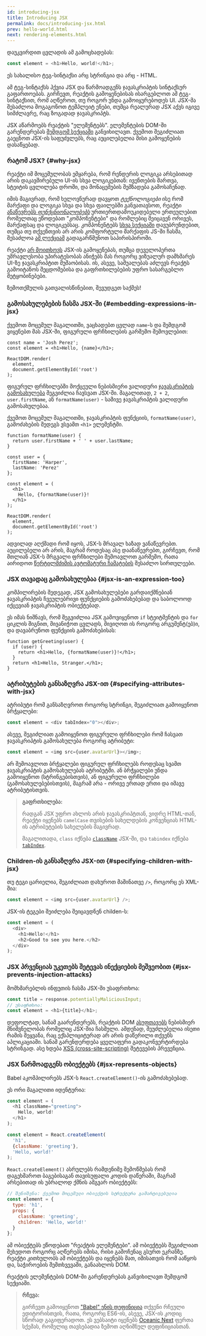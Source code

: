 ```yaml
---
id: introducing-jsx
title: Introducing JSX
permalink: docs/introducing-jsx.html
prev: hello-world.html
next: rendering-elements.html
---
```


დაუკვირდით ცვლადის ამ გამოცხადებას:

```js
const element = <h1>Hello, world!</h1>;
```

ეს სახალისო ტეგ-სინტაქსი არც სტრინგია და არც - HTML.

ამ ტეგ-სინტაქსს ჰქვია JSX და წარმოადგენს ჯავასკრიპტის სინტაქსურ გაფართოებას. გირჩევთ, რეაქტის გამოყენებისას ისარგებლოთ ამ ტეგ-სინტაქსით, რომ აღწეროთ, თუ როგორ უნდა გამოიყურებოდეს UI. JSX-მა შესაძლოა მოგაგონოთ ტემპლეიტ ენები, თუმცა რეალურად JSX აქვს იგივე სიმძლავრე, რაც ზოგადად ჯავასკრიპტს.

JSX აწარმოებს რეაქტის "ელემენტებს". ელემენტების DOM-ში გარენდერებას [შემდგომ სექციაში](/docs/rendering-elements.html) განვიხილავთ. ქვემოთ შეგიძლიათ გაეცნოთ JSX-ის საფუძვლებს, რაც აუცილებელია მისი გამოყენების დასაწყებად.

### რატომ JSX? {#why-jsx}

რეაქტი იმ მოცემულობას ემყარება, რომ რენდერის ლოგიკა არსებითად არის დაკავშირებული UI-ის სხვა ლოგიკებთან: ივენთების მართვა, სტეიტის ცვლილება დროში, და მონაცემების შემზადება გამოსაჩენად.

იმის მაგივრად, რომ ხელოვნურად დავყოთ *ტექნოლოგიები* ისე რომ მარქაფი და ლოგიკა სხვა და სხვა ფაილებში განვათავსოთ, რეაქტი [ანაწევრებს *ფუნქცნიონალობებს*](https://en.wikipedia.org/wiki/Separation_of_concerns) ურთიერთდამოუკიდებელი ერთეულებით რომელთაც ეწოდებათ "კომპონენტები" და რომლებიც შეიცავენ ორივეს, მარქაფსაც და ლოგიკებსაც. კომპონენტებს [სხვა სექციაში](/docs/components-and-props.html) დავუბრუნდებით, თუმცა თუ თქვენთვის არ არის კომფორტული მარქაფის JS-ში ჩასმა, შესაძლოა [ამ ლექციამ](https://www.youtube.com/watch?v=x7cQ3mrcKaY) გადაგარწმუნოთ საპირისპიროში.

რეაქტი [არ მოითხოვს](/docs/react-without-jsx.html) JSX-ის გამოყენებას, თუმცა დეველოპერთა უმრავლესობა უპირატესობას ანიჭებს მას როგორც ვიზუალურ დამხმარეს UI-ზე ჯავასკრიპტით მუშაობისას. ის, ასევე, საშუალებას აძლევს რეაქტს გამოიტანოს შეცდომებისა და გაფრთხილებების უფრო სასარგებლო შეტყობინებები.

ზემოთქმულის გათვალისწინებით, შევუდგეთ საქმეს!

### გამოსახულებების ჩასმა JSX-ში {#embedding-expressions-in-jsx}

ქვემოთ მოცემულ მაგალითში, ვაცხადებთ ცვლად `name`-ს და შემდგომ ვიყენებთ მას JSX-ში, ფიგურული ფრჩხილების გარშემო შემოვლებით:

```js{1,2}
const name = 'Josh Perez';
const element = <h1>Hello, {name}</h1>;

ReactDOM.render(
  element,
  document.getElementById('root')
);
```

ფიგურულ ფრჩხილებში მოქცეული ნებისმიერი ვალიდური [ჯავასკრიპტის გამოსახულება](https://developer.mozilla.org/en-US/docs/Web/JavaScript/Guide/Expressions_and_Operators#Expressions) შეგვიძლია ჩავსვათ JSX-ში. მაგალითად, `2 + 2`, `user.firstName`, ან `formatName(user)` - სამივე ჯავასკრიპტის ვალიდური  გამოსახულებაა.

ქვემოთ მოცემულ მაგალითში, ჯავასკრიპტის ფუნქციის, `formatName(user)`, გამოძახების შედეგს ვსვამთ `<h1>` ელემენტში.

```js{12}
function formatName(user) {
  return user.firstName + ' ' + user.lastName;
}

const user = {
  firstName: 'Harper',
  lastName: 'Perez'
};

const element = (
  <h1>
    Hello, {formatName(user)}!
  </h1>
);

ReactDOM.render(
  element,
  document.getElementById('root')
);
```

[](codepen://introducing-jsx)

ადვილად აღქმადი რომ იყოს, JSX-ს მრავალ ხაზად ვანაწევრებთ. აუცილებელი არ არის, მაგრამ როდესაც ასე დაანაწევრებთ, გირჩევთ, რომ მთლიან JSX-ს მრგვალი ფრჩხილები შემოავლოთ გარშემო, რათა აირიდოთ [წერტილმძიმის ავტომატური ჩამატების](https://stackoverflow.com/q/2846283) შესაძლო სირთულეები.

### JSX თავადაც გამოსახულებაა {#jsx-is-an-expression-too}

კომპილირების შედეგად, JSX გამოსახულებები გარდაიქმნებიან ჯავასკრიპტის ჩვეულებრივი ფუნქციების გამოძახებებად და საბოლოოდ იქცევიან ჯავასკრიპტის ობიექტებად.

ეს იმას ნიშნავს, რომ შეგვიძლია JSX გამოვიყენოთ `if` სტეიტმენტის და `for` ციკლის შიგნით, მივანიჭოთ ცვლადს, მივიღოთ ის როგორც არგუმენტ(ებ)ი, და დავაბრუნოთ ფუნქციის გამოძახებისას:

```js{3,5}
function getGreeting(user) {
  if (user) {
    return <h1>Hello, {formatName(user)}!</h1>;
  }
  return <h1>Hello, Stranger.</h1>;
}
```

### ატრიბუტების განსაზღვრა JSX-ით {#specifying-attributes-with-jsx}

ატრიბუტი რომ განსაზღვროთ როგორც სტრინგი, შეგიძლიათ გამოიყენოთ ბრჭყალები:

```js
const element = <div tabIndex="0"></div>;
```

ასევე, შეგიძლიათ გამოიყენოთ ფიგურული ფრჩხილები რომ ჩასვათ ჯავასკრიპტის გამოსახულება როგორც ატრიბუტი:

```js
const element = <img src={user.avatarUrl}></img>;
```

არ შემოავლოთ ბრჭყალები ფიგურულ ფრჩხილებს როდესაც სვამთ ჯავასკრიპტის გამოსახულებას ატრიბუტში. ან ბრჭყალები უნდა გამოიყენოთ (სტრინგებისთვის), ან ფიგურული ფრჩხილები (გამოსახულებებისთვის), მაგრამ არა - ორივე ერთად ერთი და იმავე ატრიბუტისთვის.

>**გაფრთხილება:**
>
> რადგან JSX უფრო ახლოს არის ჯავასკრიპტთან, ვიდრე HTML-თან, რეაქტი იყენებს `camelCase` თვისების სახელდების კონვენციას HTML-ის ატრიბუტების სახელების მაგივრად.
>
>მაგალითადა, `class` იქნება [`className`](https://developer.mozilla.org/en-US/docs/Web/API/Element/className) JSX-ში, და `tabindex` იქნება [`tabIndex`](https://developer.mozilla.org/en-US/docs/Web/API/HTMLElement/tabIndex).

### Children-ის განსაზღვრა JSX-ით {#specifying-children-with-jsx}

თუ ტეგი ცარიელია, შეგიძლიათ დახუროთ მაშინათვე `/>`, როგორც ეს XML-შია:

```js
const element = <img src={user.avatarUrl} />;
```

JSX-ის ტეგები შეიძლება შეიცავდნენ childen-ს:

```js
const element = (
  <div>
    <h1>Hello!</h1>
    <h2>Good to see you here.</h2>
  </div>
);
```

### JSX პრვენციას უკეთებს შეტევას ინექციების მეშვეობით {#jsx-prevents-injection-attacks}

მომხმარებლის ინფუთის ჩასმა JSX-ში უსაფრთხოა:

```js
const title = response.potentiallyMaliciousInput;
// უსაფრთხოა:
const element = <h1>{title}</h1>;
```

დეფოლტად, სანამ გაარენდერებს, რეაქტის DOM [ასუფთავებს](https://stackoverflow.com/questions/7381974/which-characters-need-to-be-escaped-on-html) ნებისმიერ მნიშვნელობას რომელიც JSX-შია ჩასმული. ამდენად, შეუძლებელია ისეთი რამის შეყვანა, რაც ექსპლიციტურად არ არის დაწერილი თქვენს აპლიკაციაში. სანამ გარენდერდება ყველაფერი გადაკონვერტირდება სტრინგად. ასე ხდება [XSS (cross-site-scripting)](https://en.wikipedia.org/wiki/Cross-site_scripting) შეტევების პრევენცია.

### JSX წარმოადგენს ობიექტებს {#jsx-represents-objects}

Babel აკომპილირებს JSX-ს `React.createElement()`-ის გამოძახებებად.

ეს ორი მაგალითი იდენტურია:

```js
const element = (
  <h1 className="greeting">
    Hello, world!
  </h1>
);
```

```js
const element = React.createElement(
  'h1',
  {className: 'greeting'},
  'Hello, world!'
);
```

`React.createElement()` ასრულებს რამდენიმე შემოწმებას რომ დაგეხმაროთ ბაგებისაგან თავისუფალი კოდის დაწერაში, მაგრამ არსებითად ის უბრალოდ ქმნის ამგვარ ობიექტებს:

```js
// შენიშვნა: ქვემოთ მოცემული ობიექტის სტრუქტურა გამარტივებულია
const element = {
  type: 'h1',
  props: {
    className: 'greeting',
    children: 'Hello, world!'
  }
};
```

ამ ობიექტებს ეწოდებათ "რეაქტის ელემენტები". ამ ობიექტებს შეგიძლიათ შეხედოთ როგორც აღწერებს იმისა, რისი გამოჩენაც გსურთ ეკრანზე. რეაქტი კითხულობს ამ ობიექტებს და იყენებს მათ, იმისათვის რომ ააწყოს და, საჭიროების შემთხვევაში, განაახლოს DOM.

რეაქტის ელემენტების DOM-ში გარენდერებას განვიხილავთ შემდგომ სექციაში.

>**რჩევა:**
>
>გირჩევთ გამოიყენოთ ["Babel" ენის დეფინიცია](https://babeljs.io/docs/editors) თქვენი რჩეული ედიტორისთვის, რათა, როგორც ES6-ის, ასევე, JSX-ის კოდიც სწორად გაგიფერადოთ. ეს ვებსაიტი იყენებს [Oceanic Next](https://labs.voronianski.com/oceanic-next-color-scheme/) ფერთა სქემას, რომელიც თავსებადია ზემოთ აღნიშნულ დეფინიციასთან.
